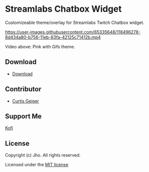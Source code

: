# Streamlabs Chatbox Widget
Customizeable theme/overlay for Streamlabs Twitch Chatbox widget.

https://user-images.githubusercontent.com/65335648/118496278-8d434a80-b756-11eb-83fa-42125c71412b.mp4

Video above: Pink with Gifs theme.

## Download
- [Download](https://jhoooooo.github.io/streamlabs-chat/)

## Contributor
* [Curtis Geiger](https://github.com/curtissimo41)

## Support Me
[Kofi](https://ko-fi.com/jhooo)

## License
Copyright (c) Jho. All rights reserved.

Licensed under the [MIT license](https://github.com/metadotmy/streamlabs-chat/blob/master/LICENSE)

